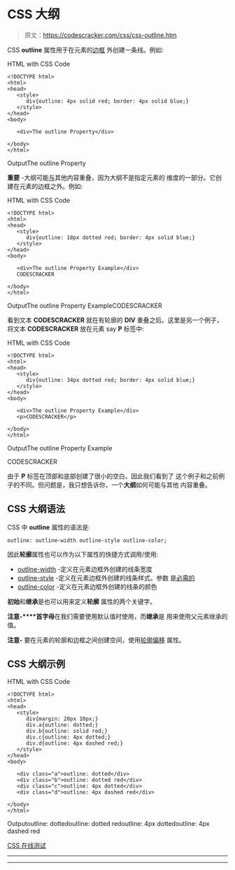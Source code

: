 # CSS 大纲

> 原文：<https://codescracker.com/css/css-outline.htm>

CSS **outline** 属性用于在元素的[边框](/css/css-border.htm) 外创建一条线。例如:

HTML with CSS Code

```
<!DOCTYPE html>
<html>
<head>
   <style>
      div{outline: 4px solid red; border: 4px solid blue;}
   </style>
</head>
<body>

   <div>The outline Property</div>

</body>
</html>
```

OutputThe outline Property

**重要** -大纲可能<u>与</u>其他内容重叠，因为大纲不是指定元素的 维度的一部分。它创建在元素的边框之外。例如:

HTML with CSS Code

```
<!DOCTYPE html>
<html>
<head>
   <style>
      div{outline: 18px dotted red; border: 4px solid blue;}
   </style>
</head>
<body>

   <div>The outline Property Example</div>
   CODESCRACKER

</body>
</html>
```

OutputThe outline Property ExampleCODESCRACKER

看到文本 **CODESCRACKER** 就在有轮廓的 **DIV** 重叠之后。这里是另一个例子，将文本 **CODESCRACKER** 放在元素 say **P** 标签中:

HTML with CSS Code

```
<!DOCTYPE html>
<html>
<head>
   <style>
      div{outline: 34px dotted red; border: 4px solid blue;}
   </style>
</head>
<body>

   <div>The outline Property Example</div>
   <p>CODESCRACKER</p>

</body>
</html>
```

OutputThe outline Property Example

CODESCRACKER

由于 **P** 标签在顶部和底部创建了很小的空白，因此我们看到了 这个例子和之前例子的不同。但问题是，我只想告诉你，一个**大纲**如何可能与其他 内容重叠。

## CSS 大纲语法

CSS 中 **outline** 属性的语法是:

```
outline: outline-width outline-style outline-color;
```

因此**轮廓**属性也可以作为以下属性的快捷方式调用/使用:

*   [outline-width](/css/css-outline-width.htm) -定义在元素边框外创建的线条宽度
*   [outline-style](/css/css-outline-style.htm) -定义在元素边框外创建的线条样式。参数 是<u>必需的</u>
*   [outline-color](/css/css-outline-color.htm) -定义在元素边框外创建的线条的颜色

**初始**和**继承**是也可以用来定义**轮廓** 属性的两个关键字。

**注意-****首字母**在我们需要使用默认值时使用，而**继承**是 用来使用父元素继承的值。

**注意-** 要在元素的轮廓和边框之间创建空间，使用[轮廓偏移](/css/css-outline-offset.htm) 属性。

## CSS 大纲示例

HTML with CSS Code

```
<!DOCTYPE html>
<html>
<head>
   <style>
      div{margin: 20px 10px;}
      div.a{outline: dotted;}
      div.b{outline: solid red;}
      div.c{outline: 4px dotted;}
      div.d{outline: 4px dashed red;}
   </style>
</head>
<body>

   <div class="a">outline: dotted</div>
   <div class="b">outline: dotted red</div>
   <div class="c">outline: 4px dotted</div>
   <div class="d">outline: 4px dashed red</div>

</body>
</html>
```

Outputoutline: dottedoutline: dotted redoutline: 4px dottedoutline: 4px dashed red

[CSS 在线测试](/exam/showtest.php?subid=5)

* * *

* * *